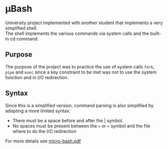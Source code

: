 # µBash
University project implemented with another student that implements a very simplified shell. \
The shell implements the various commands via system calls and the built-in cd command.
## Purpose
The purpose of the project was to practice the use of system calls `fork`, `pipe` and `exec` since a key constraint to be met was not to use
the system function and in I/O redirection.
## Syntax
Since this is a simplified version, command parsing is also simplified by adopting a more limited syntax:
* There must be a space before and after the | symbol.
* No spaces must be present between the `>` or `<` symbol and the file where to do the I/O redirection 
<!-- end of the list -->
For more details see [micro-bash.pdf](micro-bash.pdf)

